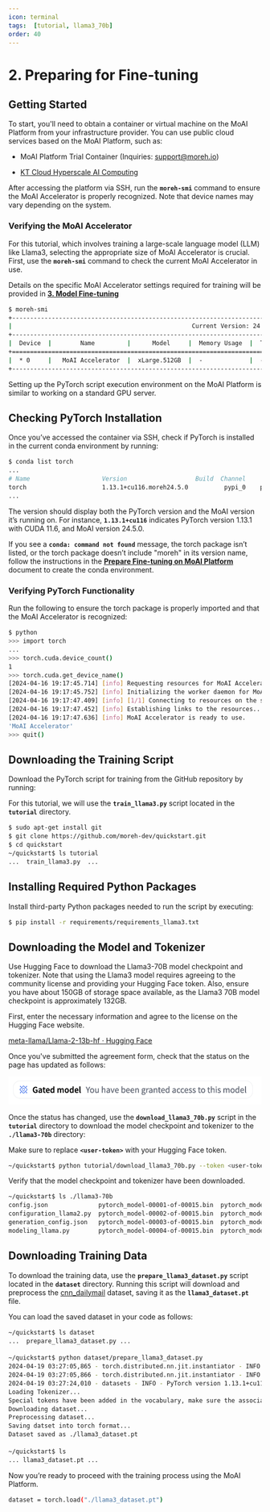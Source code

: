 ```yaml
---
icon: terminal
tags:  [tutorial, llama3_70b]
order: 40
---
```


# 2. Preparing for Fine-tuning

## Getting Started

To start, you'll need to obtain a container or virtual machine on the MoAI Platform from your infrastructure provider. You can use public cloud services based on the MoAI Platform, such as:

- MoAI Platform Trial Container (Inquiries: [support@moreh.io](mailto:support@moreh.io))

- [KT Cloud Hyperscale AI Computing](https://cloud.kt.com/solution/hyperscaleAiComputing/)

After accessing the platform via SSH, run the **`moreh-smi`** command to ensure the MoAI Accelerator is properly recognized. Note that device names may vary depending on the system.

### Verifying the MoAI Accelerator

For this tutorial, which involves training a large-scale language model (LLM) like Llama3, selecting the appropriate size of MoAI Accelerator is crucial. First, use the **`moreh-smi`** command to check the current MoAI Accelerator in use.

Details on the specific MoAI Accelerator settings required for training will be provided in [**3. Model Fine-tuning**](3_fine_tuning.md)


```bash
$ moreh-smi
+---------------------------------------------------------------------------------------------------+
|                                                  Current Version: 24.5.0  Latest Version: 24.5.0  |
+---------------------------------------------------------------------------------------------------+
|  Device  |        Name         |      Model     |  Memory Usage  |  Total Memory  |  Utilization  |
+===================================================================================================+
|  * 0     |   MoAI Accelerator  |  xLarge.512GB  |  -             |  -             |  -            |
+---------------------------------------------------------------------------------------------------+
```

Setting up the PyTorch script execution environment on the MoAI Platform is similar to working on a standard GPU server.

## Checking PyTorch Installation

Once you’ve accessed the container via SSH, check if PyTorch is installed in the current conda environment by running:

```bash
$ conda list torch
...
# Name                    Version                   Build  Channel
torch                     1.13.1+cu116.moreh24.5.0          pypi_0    pypi
...
```

The version should display both the PyTorch version and the MoAI version it’s running on. For instance, **`1.13.1+cu116`** indicates PyTorch version 1.13.1 with CUDA 11.6, and MoAI version 24.5.0.

If you see a **`conda: command not found`** message, the torch package isn’t listed, or the torch package doesn’t include "moreh" in its version name, follow the instructions in the [**Prepare Fine-tuning on MoAI Platform**](/Supported_Documents/Prepare_Fine_tuning_MoAI.md) document to create the conda environment.

### **Verifying PyTorch Functionality**

Run the following to ensure the torch package is properly imported and that the MoAI Accelerator is recognized:

```bash
$ python
>>> import torch
...
>>> torch.cuda.device_count()
1
>>> torch.cuda.get_device_name()
[2024-04-16 19:17:45.714] [info] Requesting resources for MoAI Accelerator from the server...
[2024-04-16 19:17:45.752] [info] Initializing the worker daemon for MoAI Accelerator
[2024-04-16 19:17:47.409] [info] [1/1] Connecting to resources on the server (192.168.110.00:24158)...
[2024-04-16 19:17:47.452] [info] Establishing links to the resources...
[2024-04-16 19:17:47.636] [info] MoAI Accelerator is ready to use.
'MoAI Accelerator'
>>> quit()
```

## **Downloading the Training Script**

Download the PyTorch script for training from the GitHub repository by running:

For this tutorial, we will use the **`train_llama3.py`** script located in the **`tutorial`** directory.

```bash
$ sudo apt-get install git
$ git clone https://github.com/moreh-dev/quickstart.git
$ cd quickstart
~/quickstart$ ls tutorial
...  train_llama3.py  ...
```

## **Installing Required Python Packages**

Install third-party Python packages needed to run the script by executing:

```bash
$ pip install -r requirements/requirements_llama3.txt
```

## **Downloading the Model and Tokenizer**

Use Hugging Face to download the Llama3-70B model checkpoint and tokenizer. Note that using the Llama3 model requires agreeing to the community license and providing your Hugging Face token. Also, ensure you have about 150GB of storage space available, as the Llama3 70B model checkpoint is approximately 132GB.

First, enter the necessary information and agree to the license on the Hugging Face website.

[meta-llama/Llama-2-13b-hf · Hugging Face](https://huggingface.co/meta-llama/Llama-2-13b-hf)

Once you've submitted the agreement form, check that the status on the page has updated as follows:

![](alert.png)

Once the status has changed, use the **`download_llama3_70b.py`** script in the **`tutorial`** directory to download the model checkpoint and tokenizer to the **`./llama3-70b`** directory:

Make sure to replace **`<user-token>`** with your Hugging Face token.

```bash
~/quickstart$ python tutorial/download_llama3_70b.py --token <user-token>
```

Verify that the model checkpoint and tokenizer have been downloaded.

```bash
~/quickstart$ ls ./llama3-70b
config.json              pytorch_model-00001-of-00015.bin  pytorch_model-00005-of-00015.bin  pytorch_model-00009-of-00015.bin  pytorch_model-00013-of-00015.bin  special_tokens_map.json
configuration_llama2.py  pytorch_model-00002-of-00015.bin  pytorch_model-00006-of-00015.bin  pytorch_model-00010-of-00015.bin  pytorch_model-00014-of-00015.bin  tokenizer_config.json
generation_config.json   pytorch_model-00003-of-00015.bin  pytorch_model-00007-of-00015.bin  pytorch_model-00011-of-00015.bin  pytorch_model-00015-of-00015.bin  tokenizer.json
modeling_llama.py        pytorch_model-00004-of-00015.bin  pytorch_model-00008-of-00015.bin  pytorch_model-00012-of-00015.bin  pytorch_model.bin.index.json
```
## **Downloading Training Data**

To download the training data, use the **`prepare_llama3_dataset.py`** script located in the **`dataset`** directory. Running this script will download and preprocess the [cnn_dailymail](https://huggingface.co/datasets/cnn_dailymail) dataset, saving it as the **`llama3_dataset.pt`** file.

You can load the saved dataset in your code as follows:

```bash
~/quickstart$ ls dataset
...  prepare_llama3_dataset.py ...

~/quickstart$ python dataset/prepare_llama3_dataset.py
2024-04-19 03:27:05,865 - torch.distributed.nn.jit.instantiator - INFO - Created a temporary directory at /tmp/tmpjkaqeu3r
2024-04-19 03:27:05,866 - torch.distributed.nn.jit.instantiator - INFO - Writing /tmp/tmpjkaqeu3r/_remote_module_non_scriptable.py
2024-04-19 03:27:24,010 - datasets - INFO - PyTorch version 1.13.1+cu116.moreh24.2.0 available.
Loading Tokenizer...
Special tokens have been added in the vocabulary, make sure the associated word embeddings are fine-tuned or trained.
Downloading dataset...
Preprocessing dataset...
Saving datset into torch format...
Dataset saved as ./llama3_dataset.pt

~/quickstart$ ls
... llama3_dataset.pt ...
```

Now you’re ready to proceed with the training process using the MoAI Platform.

```bash
dataset = torch.load("./llama3_dataset.pt")
```